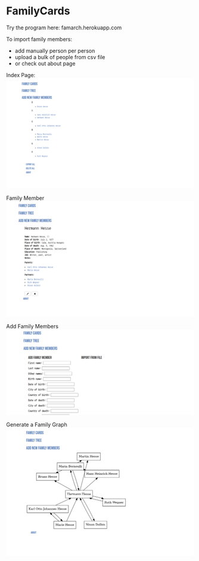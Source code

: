 
# FamilyCards

Try the program here: famarch.herokuapp.com

To import family members:
- add manually person per person
- upload a bulk of people from csv file
- or check out about page

Index Page:
![Added Family Members](/readme_pictures/index.png)


Family Member
![Family Member Card](/readme_pictures/hermann_hesse.png)


Add Family Members
![Add Family Member](/readme_pictures/add_member.png)


Generate a Family Graph
![Family Graph](/readme_pictures/family_graph.png)